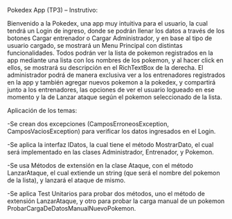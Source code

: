Pokedex App (TP3) – Instrutivo:

Bienvenido a la Pokedex, una app muy intuitiva para el usuario, la cual tendrá un Login de 
ingreso, donde se podrán llenar los datos a través de los botones Cargar entrenador o Cargar 
Administrador, y en base al tipo de usuario cargado, se mostrará un Menu Principal con 
distintas funcionalidades.
Todos podrán ver la lista de pokemon registrados en la app mediante una lista con los 
nombres de los pokemon, y al hacer click en ellos, se mostrará su descripción en el 
RichTextBox de la derecha. El administrador podrá de manera exclusiva ver a los entrenadores 
registrados en la app y también agregar nuevos pokemon a la pokedex, y compartirá junto a 
los entrenadores, las opciones de ver el usuario logueado en ese momento y la de Lanzar 
ataque según el pokemon seleccionado de la lista.

Aplicación de los temas:

-Se crean dos excepciones (CamposErroneosException, CamposVaciosException) para verificar 
los datos ingresados en el Login.

-Se aplica la interfaz IDatos, la cual tiene el método MostrarDato, el cual será implementado 
en las clases Administrador, Entrenador, y Pokemon.

-Se usa Métodos de extensión en la clase Ataque, con el método LanzarAtaque, el cual
extiende un string (que será el nombre del pokemon de la lista), y lanzará el ataque de mismo.

-Se aplica Test Unitarios para probar dos métodos, uno el método de extensión LanzarAtaque, 
y otro para probar la carga manual de un pokemon ProbarCargaDeDatosManualNuevoPokemon.
 
